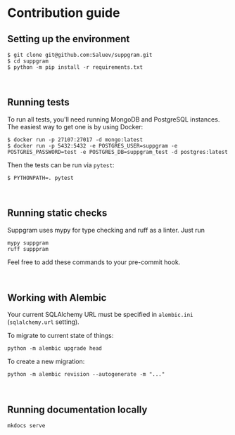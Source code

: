 # Contribution guide

## Setting up the environment

```shell
$ git clone git@github.com:Saluev/suppgram.git
$ cd suppgram
$ python -m pip install -r requirements.txt
```

<br/>

## Running tests

To run all tests, you'll need running MongoDB and PostgreSQL instances. The easiest way to get
one is by using Docker:
```shell
$ docker run -p 27107:27017 -d mongo:latest
$ docker run -p 5432:5432 -e POSTGRES_USER=suppgram -e POSTGRES_PASSWORD=test -e POSTGRES_DB=suppgram_test -d postgres:latest
```

Then the tests can be run via `pytest`:
```shell
$ PYTHONPATH=. pytest
```

<br/>

## Running static checks

Suppgram uses mypy for type checking and ruff as a linter. Just run

```shell
mypy suppgram
ruff supppram
```

Feel free to add these commands to your pre-commit hook.

<br/>

## Working with Alembic

Your current SQLAlchemy URL must be specified in `alembic.ini` (`sqlalchemy.url` setting).

To migrate to current state of things:

```shell
python -m alembic upgrade head
```

To create a new migration:

```shell
python -m alembic revision --autogenerate -m "..."
```

<br/>

## Running documentation locally

```shell
mkdocs serve
```

<br/>

